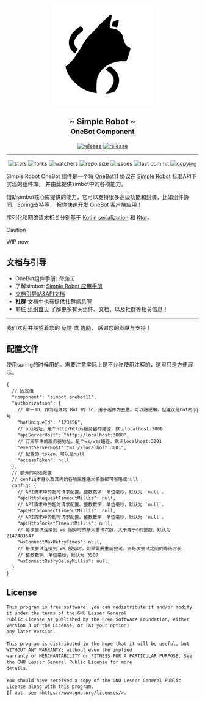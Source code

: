 <!--suppress HtmlDeprecatedAttribute -->
<div align="center">
<picture>
  <source media="(prefers-color-scheme: dark)" srcset=".simbot/logo-dark.svg">
  <source media="(prefers-color-scheme: light)" srcset=".simbot/logo.svg">
  <img alt="simbot logo" src=".simbot/logo.svg" width="260" />
</picture>
<h2>
    ~ Simple Robot ~ <br/> <small>OneBot Component</small>
</h2>
<a href="https://github.com/simple-robot/simbot-component-onebot/releases/latest"><img alt="release" src="https://img.shields.io/github/v/release/simple-robot/simbot-component-onebot" /></a>
<a href="https://repo1.maven.org/maven2/love/forte/simbot/component/simbot-component-onebot11-core/" target="_blank">
  <img alt="release" src="https://img.shields.io/maven-central/v/love.forte.simbot.component/simbot-component-onebot11-core" /></a>
   <hr>
   <img alt="stars" src="https://img.shields.io/github/stars/simple-robot/simbot-component-onebot" />
   <img alt="forks" src="https://img.shields.io/github/forks/simple-robot/simbot-component-onebot" />
   <img alt="watchers" src="https://img.shields.io/github/watchers/simple-robot/simbot-component-onebot" />
   <img alt="repo size" src="https://img.shields.io/github/repo-size/simple-robot/simbot-component-onebot" />
   <img alt="issues" src="https://img.shields.io/github/issues-closed/simple-robot/simbot-component-onebot?color=green" />
   <img alt="last commit" src="https://img.shields.io/github/last-commit/simple-robot/simbot-component-onebot" />
   <a href="./COPYING"><img alt="copying" src="https://img.shields.io/github/license/simple-robot/simbot-component-onebot" /></a>

</div>

Simple Robot OneBot 组件是一个将
[OneBot11](https://github.com/botuniverse/onebot-11)
协议在
[Simple Robot](http://github.com/simple-robot/simpler-robot) 标准API下实现的组件库，
并由此提供simbot中的各项能力。

借助simbot核心库提供的能力，它可以支持很多高级功能和封装，比如组件协同、Spring支持等，
祝你快速开发 OneBot 客户端应用！

序列化和网络请求相关分别基于 [Kotlin serialization](https://github.com/Kotlin/kotlinx.serialization)
和 [Ktor](https://ktor.io/)。

> [!caution]
> WIP now.

## 文档与引导

- OneBot组件手册: *待施工*
- 了解simbot: [Simple Robot 应用手册](https://simbot.forte.love)
- [文档引导站&API文档](https://docs.simbot.forte.love)
- [**社群**](https://simbot.forte.love/communities.html) 文档中也有提供社群信息喔
- 前往 [组织首页](https://github.com/simple-robot/) 了解更多有关组件、文档、以及社群等相关信息！

---

我们欢迎并期望着您的
[反馈](https://github.com/simple-robot/simbot-component-onebot/issues)
或
[协助](https://github.com/simple-robot/simbot-component-onebot/pulls)，
感谢您的贡献与支持！

## 配置文件

使用spring的时候用的。需要注意实际上是不允许使用注释的，这里只是方便展示。

```json5
{
  // 固定值
  "component": "simbot.onebot11",
  "authorization": {
    // 唯一ID，作为组件内 Bot 的 id，用于组件内去重。可以随便编，但建议是bot的qq号
    "botUniqueId": "123456",
    // api地址，是个http/https服务器的路径，默认localhost:3000
    "apiServerHost": "http://localhost:3000",
    // 订阅事件的服务器地址，是个ws/wss路径，默认localhost:3001
    "eventServerHost":"ws://localhost:3001",
    // 配置的 token，可以是null
    "accessToken": null 
  },
  // 额外的可选配置
  // config本身以及其内的各项属性绝大多数都可省略或null
  config: { 
    // API请求中的超时请求配置。整数数字，单位毫秒，默认为 `null`。
    "apiHttpRequestTimeoutMillis": null,
    // API请求中的超时请求配置。整数数字，单位毫秒，默认为 `null`。
    "apiHttpConnectTimeoutMillis": null,
    // API请求中的超时请求配置。整数数字，单位毫秒，默认为 `null`。
    "apiHttpSocketTimeoutMillis": null,
    // 每次尝试连接到 ws 服务时的最大重试次数，大于等于0的整数，默认为 2147483647
    "wsConnectMaxRetryTimes": null,
    // 每次尝试连接到 ws 服务时，如果需要重新尝试，则每次尝试之间的等待时长
    // 整数数字，单位毫秒，默认为 3500
    "wsConnectRetryDelayMillis": null,
  }
}
```

## License

```
This program is free software: you can redistribute it and/or modify it under the terms of the GNU Lesser General 
Public License as published by the Free Software Foundation, either version 3 of the License, or (at your option) 
any later version.

This program is distributed in the hope that it will be useful, but WITHOUT ANY WARRANTY; without even the implied 
warranty of MERCHANTABILITY or FITNESS FOR A PARTICULAR PURPOSE. See the GNU Lesser General Public License for more 
details.

You should have received a copy of the GNU Lesser General Public License along with this program. 
If not, see <https://www.gnu.org/licenses/>.
```
